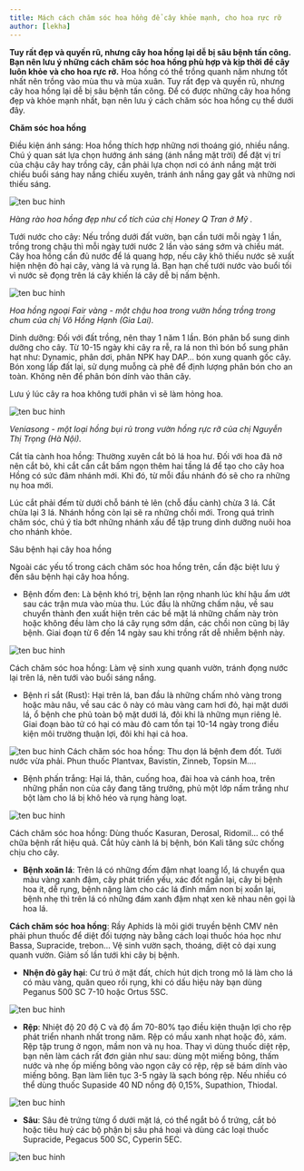 ```yaml
---
title: Mách cách chăm sóc hoa hồng để cây khỏe mạnh, cho hoa rực rỡ
author: [lekha]
---
```

**Tuy rất đẹp và quyến rũ, nhưng cây hoa hồng lại dễ bị sâu bệnh tấn công. Bạn nên lưu ý những cách chăm sóc hoa hồng phù hợp và kịp thời để cây luôn khỏe và cho hoa rực rỡ.**
Hoa hồng có thể trồng quanh năm nhưng tốt nhất nên trồng vào mùa thu và mùa xuân. Tuy rất đẹp và quyến rũ, nhưng cây hoa hồng lại dễ bị sâu bệnh tấn công. Để có được những cây hoa hồng đẹp và khỏe mạnh nhất, bạn nên lưu ý cách chăm sóc hoa hồng cụ thể dưới đây.

**Chăm sóc hoa hồng**

Điều kiện ánh sáng: Hoa hồng thích hợp những nơi thoáng gió, nhiều nắng. Chú ý quan sát lựa chọn hướng ánh sáng (ánh nắng mặt trời) để đặt vị trí của chậu cây hay trồng cây, cần phải lựa chọn nơi có ánh nắng mặt trời chiếu buổi sáng hay nắng chiếu xuyên, tránh ánh nắng gay gắt và những nơi thiếu sáng.

![ten buc hinh](https://eva-img.24hstatic.com/upload/4-2017/images/2017-11-02/mach-cach-cham-soc-hoa-hong-de-cay-khoe-manh-cho-hoa-ruc-ro-h1-1509612856-574-width600height449.jpg "ten buc hinh")

*Hàng rào hoa hồng đẹp như cổ tích của chị Honey Q Tran ở Mỹ .*

Tưới nước cho cây: Nếu trồng dưới đất vườn, bạn cần tưới mỗi ngày 1 lần, trồng trong chậu thì mỗi ngày tưới nước 2 lần vào sáng sớm và chiều mát. Cây hoa hồng cần đủ nước để lá quang hợp, nếu cây khô thiếu nước sẽ xuất hiện nhện đỏ hại cây, vàng lá và rụng lá. Bạn hạn chế tưới nước vào buổi tối vì nước sẽ đọng trên lá cây khiến lá cây dễ bị nấm bệnh. 

![ten buc hinh](https://eva-img.24hstatic.com/upload/4-2017/images/2017-11-02/mach-cach-cham-soc-hoa-hong-de-cay-khoe-manh-cho-hoa-ruc-ro-h2-1509612856-256-width600height799.jpg "ten buc hinh")

*Hoa hồng ngoại Fair vàng - một chậu hoa trong vườn hồng trồng trong chum của chị Võ Hồng Hạnh (Gia Lai).*

Dinh dưỡng: Đối với đất trồng, nên thay 1 năm 1 lần. Bón phân bổ sung dinh dưỡng cho cây. Từ 10-15 ngày khi cây ra rễ, ra lá non thì bón bổ sung phân hạt như: Dynamic, phân dơi, phân NPK hay DAP… bón xung quanh gốc cây. Bón xong lấp đất lại, sử dụng muỗng cà phê để định lượng phân bón cho an toàn. Không nên để phân bón dính vào thân cây.

Lưu ý lúc cây ra hoa không tưới phân vì sẽ làm hỏng hoa.

![ten buc hinh](https://eva-img.24hstatic.com/upload/4-2017/images/2017-11-02/mach-cach-cham-soc-hoa-hong-de-cay-khoe-manh-cho-hoa-ruc-ro-h3-1509612856-178-width600height1067.jpg "ten buc hinh")

*Veniasong - một loại hồng bụi rủ trong vườn hồng rực rỡ của chị Nguyễn Thị Trọng (Hà Nội).*

Cắt tỉa cành hoa hồng: Thường xuyên cắt bỏ lá hoa hư. Đối với hoa đã nở nên cắt bỏ, khi cắt cần cắt bấm ngọn thêm hai tầng lá để tạo cho cây hoa Hồng có sức đâm nhánh mới. Khi đó, từ mỗi đầu nhánh đó sẽ cho ra những nụ hoa mới.

Lúc cắt phải đếm từ dưới chỗ bánh tẻ lên (chỗ đầu cành) chừa 3 lá. Cắt chừa lại 3 lá. Nhánh hồng còn lại sẽ ra những chồi mới. Trong quá trình chăm sóc, chú ý tỉa bớt những nhánh xấu để tập trung dinh dưỡng nuôi hoa cho nhánh khỏe.

Sâu bệnh hại cây hoa hồng

Ngoài các yếu tố trong cách chăm sóc hoa hồng trên, cần đặc biệt lưu ý đến sâu bệnh hại cây hoa hồng.

- Bệnh đốm đen: Là bệnh khó trị, bệnh lan rộng nhanh lúc khí hậu ẩm ướt sau các trận mưa vào mùa thu. Lúc đầu là những chấm nâu, về sau chuyển thành đen xuất hiện trên các bề mặt lá những chấm này tròn hoặc không đều làm cho lá cây rụng sớm dần, các chồi non cũng bị lây bệnh. Giai đoạn từ 6 đến 14 ngày sau khi trồng rất dễ nhiễm bệnh này.

![ten buc hinh](https://eva-img.24hstatic.com/upload/4-2017/images/2017-11-02/mach-cach-cham-soc-hoa-hong-de-cay-khoe-manh-cho-hoa-ruc-ro-b1-1509612443-649-width640height415.jpg "ten buc hinh")

Cách chăm sóc hoa hồng: Làm vệ sinh xung quanh vườn, tránh đọng nước lại trên lá, nên tưới vào buổi sáng nắng.

- Bệnh rỉ sắt (Rust): Hại trên lá, ban đầu là những chấm nhỏ vàng trong hoặc màu nâu, về sau các ô này có màu vàng cam hơi đỏ, hại mặt dưới lá, ổ bệnh che phủ toàn bộ mặt dưới lá, đôi khi là những mụn riêng lẻ. Giai đoạn bào tử có hại có màu đỏ cam tồn tại 10-14 ngày trong điều kiện môi trường thuận lợi, đôi khi hại cả hoa.

![ten buc hinh](https://eva-img.24hstatic.com/upload/4-2017/images/2017-11-02/mach-cach-cham-soc-hoa-hong-de-cay-khoe-manh-cho-hoa-ruc-ro-b2-1509612443-203-width640height437.jpg "ten buc hinh")
Cách chăm sóc hoa hồng: Thu dọn lá bệnh đem đốt. Tưới nước vừa phải. Phun thuốc Plantvax, Bavistin, Zinneb, Topsin M….

- Bệnh phấn trắng: Hại lá, thân, cuống hoa, đài hoa và cánh hoa, trên những phần non của cây đang tăng trưởng, phủ một lớp nấm trắng như bột làm cho lá bị khô héo và rụng hàng loạt.

![ten buc hinh](https://eva-img.24hstatic.com/upload/4-2017/images/2017-11-02/mach-cach-cham-soc-hoa-hong-de-cay-khoe-manh-cho-hoa-ruc-ro-b3-1509612443-155-width640height423.jpg "ten buc hinh")

Cách chăm sóc hoa hồng: Dùng thuốc Kasuran, Derosal, Ridomil… có thể chữa bệnh rất hiệu quả. Cắt hủy cành lá bị bệnh, bón Kali tăng sức chống chịu cho cây.

- **Bệnh xoăn lá**: Trên lá có những đốm đậm nhạt loang lổ, lá chuyển qua màu vàng xanh đậm, cây phát triển yếu, xác đốt ngắn lại, cây bị bệnh hoa ít, dễ rụng, bệnh nặng làm cho các lá đỉnh mầm non bị xoắn lại, bệnh nhẹ thì trên lá có những đám xanh đậm nhạt xen kẽ nhau nên gọi là hoa lá.

**Cách chăm sóc hoa hồng**: Rầy Aphids là môi giới truyền bệnh CMV nên phải phun thuốc để diệt đối tượng này bằng cách loại thuốc hóa học như Bassa, Supracide, trebon… Vệ sinh vườn sạch, thoáng, diệt cỏ dại xung quanh vườn. Giảm số lần tưới khi cây bị bệnh.

- **Nhện đỏ gây hại**: Cư trú ở mặt đất, chích hút dịch trong mô lá làm cho lá có màu vàng, quăn queo rồi rụng, khi có dấu hiệu này bạn dùng Peganus 500 SC 7-10 hoặc Ortus 5SC.

![ten buc hinh](https://eva-img.24hstatic.com/upload/4-2017/images/2017-11-02/mach-cach-cham-soc-hoa-hong-de-cay-khoe-manh-cho-hoa-ruc-ro-b4-1509612443-175-width500height336.jpg "ten buc hinh")

- **Rệp**: Nhiệt độ 20 độ C và độ ẩm 70-80% tạo điều kiện thuận lợi cho rệp phát triển nhanh nhất trong năm. Rệp có mầu xanh nhạt hoặc đỏ, xám. Rệp tập trung ở ngọn, mầm non và nụ hoa. Thay vì dùng thuốc diệt rệp, bạn nên làm cách rất đơn giản như sau: dùng một miếng bông, thấm nước và nhẹ ốp miếng bông vào ngọn cây có rệp, rệp sẽ bám dính vào miếng bông. Bạn làm liên tục 3-5 ngày là sạch bóng rệp. Nếu nhiều có thể dùng thuốc Supaside 40 ND nồng độ 0,15%, Supathion, Thiodal.

![ten buc hinh](https://eva-img.24hstatic.com/upload/4-2017/images/2017-11-02/mach-cach-cham-soc-hoa-hong-de-cay-khoe-manh-cho-hoa-ruc-ro-b5-1509612443-118-width640height491.jpg "ten buc hinh")
- **Sâu**: Sâu đẻ trứng từng ổ dưới mặt lá, có thể ngắt bỏ ổ trứng, cắt bỏ hoặc tiêu huỷ các bộ phận bị sâu phá hoại và dùng các loại thuốc Supracide, Pegacus 500 SC, Cyperin 5EC.

![ten buc hinh](https://eva-img.24hstatic.com/upload/4-2017/images/2017-11-02/mach-cach-cham-soc-hoa-hong-de-cay-khoe-manh-cho-hoa-ruc-ro-b6-1509612443-492-width640height480.jpg "ten buc hinh")

